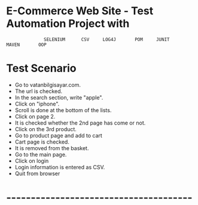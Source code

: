 # E-Commerce Web Site - Test Automation Project with

                  SELENIUM		CSV		LOG4J		POM		JUNIT		MAVEN		OOP		 
# Test Scenario

- Go to vatanbilgisayar.com. 
- The url is checked. 
- In the search section, write "apple". 
- Click on "iphone". 
- Scroll is done at the bottom of the lists. 
- Click on page 2. 
- It is checked whether the 2nd page has come or not. 
- Click on the 3rd product. 
- Go to product page and add to cart 
- Cart page is checked. 
- It is removed from the basket. 
- Go to the main page. 
- Click on login 
- Login information is entered as CSV.
- Quit from browser 

# --------------------------------------
